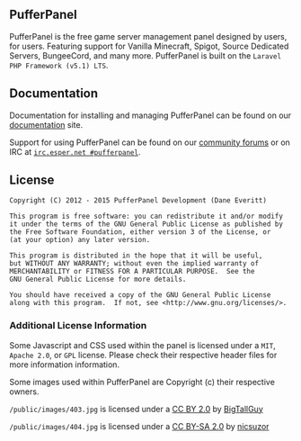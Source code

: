 ## PufferPanel
PufferPanel is the free game server management panel designed by users, for users. Featuring support for Vanilla Minecraft, Spigot, Source Dedicated Servers, BungeeCord, and many more. PufferPanel is built on the `Laravel PHP Framework (v5.1) LTS`.

## Documentation
Documentation for installing and managing PufferPanel can be found on our [documentation](http://pufferpanel.com/docs) site.

Support for using PufferPanel can be found on our [community forums](https://community.pufferpanel.com) or on IRC at [`irc.esper.net #pufferpanel`](https://webchat.esper.net?channels=#pufferpanel).

## License
```
Copyright (C) 2012 - 2015 PufferPanel Development (Dane Everitt)

This program is free software: you can redistribute it and/or modify
it under the terms of the GNU General Public License as published by
the Free Software Foundation, either version 3 of the License, or
(at your option) any later version.

This program is distributed in the hope that it will be useful,
but WITHOUT ANY WARRANTY; without even the implied warranty of
MERCHANTABILITY or FITNESS FOR A PARTICULAR PURPOSE.  See the
GNU General Public License for more details.

You should have received a copy of the GNU General Public License
along with this program.  If not, see <http://www.gnu.org/licenses/>.
```

### Additional License Information
Some Javascript and CSS used within the panel is licensed under a `MIT`, `Apache 2.0`, or `GPL` license. Please check their respective header files for more information information.

Some images used within PufferPanel are Copyright (c) their respective owners.

`/public/images/403.jpg` is licensed under a [CC BY 2.0](http://creativecommons.org/licenses/by/2.0/) by [BigTallGuy](http://flickr.com/photos/bigtallguy/)

`/public/images/404.jpg` is licensed under a [CC BY-SA 2.0](http://creativecommons.org/licenses/by-sa/2.0/) by [nicsuzor](http://flickr.com/photos/nicsuzor/)
